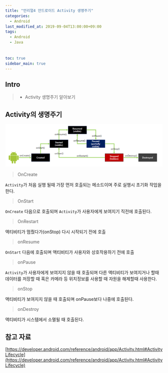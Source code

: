 ```yaml
---
title: "언리얼4 안드로이드 Activity 생명주기"
categories: 
  - Android
last_modified_at: 2019-09-04T13:00:00+09:00
tags: 
  - Android
  - Java


toc: true
sidebar_main: true
---
```


## Intro

> - Activity 생명주기 알아보기


## Activity의 생명주기

![1](https://github.com/lesslate/lesslate.github.io/blob/master/assets/img/Android/ActivityLifeCycle/1.png?raw=true)

> OnCreate

`Activity`가 처음 실행 될때 가장 먼저 호출되는 메소드이며 주로 실행시 초기화 작업을 한다.

> OnStart

`OnCreate` 다음으로 호출되며 `Activity`가 사용자에게 보여지기 직전에 호출된다.

> OnRestart

액티비티가 멈췄다가(onStop) 다시 시작되기 전에 호출

> onResume

`OnStart` 다음에 호출되며 액티비티가 사용자와 상호작용하기 전에 호출

> onPause

`Activity`가 사용자에게 보여지지 않을 때 호출되며 다른 액티비티가 보여지거나 할때 데이터를 저장할 때 혹은 카메라 등 위치정보를 사용할 때 자원을 해제할때 사용한다.

> onStop

액티비티가 보여지지 않을 때 호출되며 onPause보다 나중에 호출된다.

> onDestroy 

액티비티가 시스템에서 소멸될 때 호출된다.



## 참고 자료

[https://developer.android.com/reference/android/app/Activity.html#ActivityLifecycle](https://developer.android.com/reference/android/app/Activity.html#ActivityLifecycle)